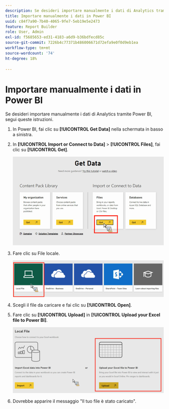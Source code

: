 ```yaml
---
description: Se desideri importare manualmente i dati di Analytics tramite Power BI, segui queste istruzioni.
title: Importare manualmente i dati in Power BI
uuid: c84f7a90-7b40-4065-9fe7-5eb19e5e2473
feature: Report Builder
role: User, Admin
exl-id: f5685653-ed31-4183-a6d9-b36bdfecd85c
source-git-commit: 7226b4c77371b486006671d72efa9e0f0d9eb1ea
workflow-type: tm+mt
source-wordcount: '74'
ht-degree: 18%

---
```


# Importare manualmente i dati in Power BI

Se desideri importare manualmente i dati di Analytics tramite Power BI, segui queste istruzioni.

1. In Power BI, fai clic su **[!UICONTROL Get Data]** nella schermata in basso a sinistra.
1. In **[!UICONTROL Import or Connect to Data]** > **[!UICONTROL Files]**, fai clic su **[!UICONTROL Get]**.

   ![](assets/get-data.png)

1. Fare clic su File locale.

   ![](assets/local-file.png)

1. Scegli il file da caricare e fai clic su **[!UICONTROL Open]**.
1. Fare clic su **[!UICONTROL Upload]** in **[!UICONTROL Upload your Excel file to Power BI]**.

   ![](assets/upload-excel-file.png)

1. Dovrebbe apparire il messaggio &quot;Il tuo file è stato caricato&quot;.
